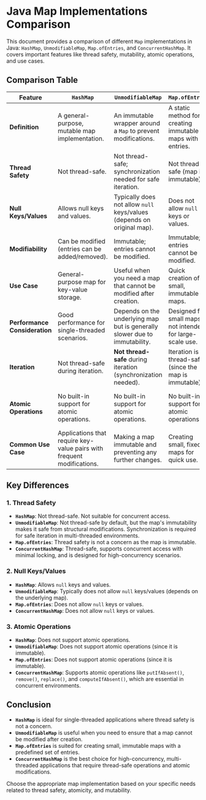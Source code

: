 # Java Map Implementations Comparison

This document provides a comparison of different `Map` implementations in Java: `HashMap`, `UnmodifiableMap`, `Map.ofEntries`, and `ConcurrentHashMap`. It covers important features like thread safety, mutability, atomic operations, and use cases.

## Comparison Table

| **Feature**                | **`HashMap`**                               | **`UnmodifiableMap`**                         | **`Map.ofEntries`**                          | **`ConcurrentHashMap`**                        |
|----------------------------|--------------------------------------------|----------------------------------------------|---------------------------------------------|------------------------------------------------|
| **Definition**              | A general-purpose, mutable map implementation. | An immutable wrapper around a `Map` to prevent modifications. | A static method for creating immutable maps with entries. | A thread-safe map implementation that allows concurrent access. |
| **Thread Safety**           | Not thread-safe.                          | Not thread-safe; synchronization needed for safe iteration. | Not thread-safe (map is immutable).          | Thread-safe and optimized for concurrent access by multiple threads. |
| **Null Keys/Values**        | Allows null keys and values.              | Typically does not allow `null` keys/values (depends on original map). | Does not allow `null` keys or values.        | Does not allow `null` keys or values.           |
| **Modifiability**           | Can be modified (entries can be added/removed). | Immutable; entries cannot be modified.       | Immutable; entries cannot be modified.       | Modifiable (entries can be added/removed), but thread-safe. |
| **Use Case**                | General-purpose map for key-value storage. | Useful when you need a map that cannot be modified after creation. | Quick creation of small, immutable maps.     | Used in multi-threaded environments where thread safety is required. |
| **Performance Consideration** | Good performance for single-threaded scenarios. | Depends on the underlying map but is generally slower due to immutability. | Designed for small maps, not intended for large-scale use. | Optimized for high-concurrency environments with minimal locking. |
| **Iteration**               | Not thread-safe during iteration.         | **Not thread-safe** during iteration (synchronization needed). | Iteration is thread-safe (since the map is immutable). | Iteration is thread-safe, does not block other threads. |
| **Atomic Operations**       | No built-in support for atomic operations. | No built-in support for atomic operations.    | No built-in support for atomic operations.   | Supports atomic operations like `putIfAbsent()`, `remove()`, and `replace()`. |
| **Common Use Case**         | Applications that require key-value pairs with frequent modifications. | Making a map immutable and preventing any further changes. | Creating small, fixed maps for quick use.    | Applications with heavy concurrent access, such as caching or counters. |

## Key Differences

### 1. **Thread Safety**
- **`HashMap`**: Not thread-safe. Not suitable for concurrent access.
- **`UnmodifiableMap`**: Not thread-safe by default, but the map's immutability makes it safe from structural modifications. Synchronization is required for safe iteration in multi-threaded environments.
- **`Map.ofEntries`**: Thread safety is not a concern as the map is immutable.
- **`ConcurrentHashMap`**: Thread-safe, supports concurrent access with minimal locking, and is designed for high-concurrency scenarios.

### 2. **Null Keys/Values**
- **`HashMap`**: Allows `null` keys and values.
- **`UnmodifiableMap`**: Typically does not allow `null` keys/values (depends on the underlying map).
- **`Map.ofEntries`**: Does not allow `null` keys or values.
- **`ConcurrentHashMap`**: Does not allow `null` keys or values.

### 3. **Atomic Operations**
- **`HashMap`**: Does not support atomic operations.
- **`UnmodifiableMap`**: Does not support atomic operations (since it is immutable).
- **`Map.ofEntries`**: Does not support atomic operations (since it is immutable).
- **`ConcurrentHashMap`**: Supports atomic operations like `putIfAbsent()`, `remove()`, `replace()`, and `computeIfAbsent()`, which are essential in concurrent environments.

## Conclusion

- **`HashMap`** is ideal for single-threaded applications where thread safety is not a concern.
- **`UnmodifiableMap`** is useful when you need to ensure that a map cannot be modified after creation.
- **`Map.ofEntries`** is suited for creating small, immutable maps with a predefined set of entries.
- **`ConcurrentHashMap`** is the best choice for high-concurrency, multi-threaded applications that require thread-safe operations and atomic modifications.

Choose the appropriate map implementation based on your specific needs related to thread safety, atomicity, and mutability.
